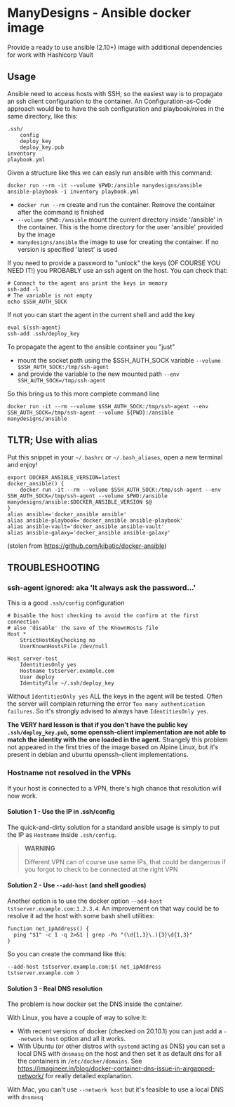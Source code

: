 # ManyDesigns - Ansible docker image
Provide a ready to use ansible (2.10+) image with additional dependencies for work with Hashicorp Vault 

## Usage
Ansible need to access hosts with SSH, so the easiest way is to propagate an ssh client configuration to the container.
An Configuration-as-Code approach would be to have the ssh configuration and playbook/roles in the same directory,
like this:
```
.ssh/
    config
    deploy_key
    deploy_key.pub
inventory
playbook.yml
```
Given a structure like this we can easly run ansible with this command:
```shell
docker run --rm -it --volume $PWD:/ansible manydesigns/ansible ansible-playbook -i inventory playbook.yml
```

- `docker run --rm` create and run the container. Remove the container after the command is finished
- `--volume $PWD:/ansible` mount the current directory inside '/ansible' in the container. This is the home directory for the user 'ansible' provided by the image
- `manydesigns/ansible` the image to use for creating the container. If no version is specified 'latest' is used

If you need to provide a password to "unlock" the keys (OF COURSE YOU NEED IT!) you PROBABLY use an ssh agent on the host.
You can check that:
```shell
# Connect to the agent ans print the keys in memory
ssh-add -l
# The variable is not empty
echo $SSH_AUTH_SOCK
```
If not you can start the agent in the current shell and add the key
```shell
eval $(ssh-agent)
ssh-add .ssh/deploy_key
```

To propagate the agent to the ansible container you "just" 
- mount the socket path using the $SSH_AUTH_SOCK variable `--volume $SSH_AUTH_SOCK:/tmp/ssh-agent` 
- and provide the variable to the new mounted path `--env SSH_AUTH_SOCK=/tmp/ssh-agent`

So this bring us to this more complete command line 
```
docker run -it --rm --volume $SSH_AUTH_SOCK:/tmp/ssh-agent --env SSH_AUTH_SOCK=/tmp/ssh-agent --volume ${PWD}:/ansible manydesigns/ansible
```



## TLTR; Use with alias

Put this snippet in your `~/.bashrc` or `~/.bash_aliases`, open a new terminal and enjoy! 
```shell
export DOCKER_ANSIBLE_VERSION=latest
docker_ansible() {
	docker run -it --rm --volume $SSH_AUTH_SOCK:/tmp/ssh-agent --env SSH_AUTH_SOCK=/tmp/ssh-agent --volume $PWD:/ansible manydesigns/ansible:$DOCKER_ANSIBLE_VERSION $@
}
alias ansible='docker_ansible ansible'
alias ansible-playbook='docker_ansible ansible-playbook'
alias ansible-vault='docker_ansible ansible-vault'
alias ansible-galaxy='docker_ansible ansible-galaxy'
```
(stolen from https://github.com/kibatic/docker-ansible)


## TROUBLESHOOTING 

### ssh-agent ignored: aka 'It always ask the password...'

This is a good `.ssh/config` configuration
```
# Disable the host checking to avoid the confirm at the first connection
# also 'disable' the save of the KnownHosts file 
Host *
	StrictHostKeyChecking no
	UserKnownHostsFile /dev/null

Host server-test
	IdentitiesOnly yes
	Hostname tstserver.example.com
	User deploy
	IdentityFile ~/.ssh/deploy_key
```

Without `IdentitiesOnly yes` ALL the keys in the agent will be tested. Often the server will complain returning the error
`Too many authentication failures`. So it's strongly advised to always have `IdentitiesOnly yes`.

**The VERY hard lesson is that if you don't have the public key `.ssh/deploy_key.pub`, some openssh-client implementation
are not able to match the identity with the one loaded in the agent.**
Strangely this problem not appeared in the first tries of the image based on Alpine Linux, but it's present in
debian and ubuntu openssh-client implementations.


### Hostname not resolved in the VPNs

If your host is connected to a VPN, there's high chance that resolution will now work.

#### Solution 1 - Use the IP in .ssh/config
The quick-and-dirty solution for a standard ansible usage is simply to put the IP as `Hostname` inside `.ssh/config`.

>**WARNING**
>
>Different VPN can of course use same IPs, that could be dangerous if you forgot to check to be connected at the right VPN


#### Solution 2 - Use `--add-host` (and shell goodies)
Another option is to use the docker option `--add-host tstserver.example.com:1.2.3.4`. 
An improvement on that way could be to resolve it ad the host with some bash shell utilities:

```shell
function net_ipAddress() {
  ping "$1" -c 1 -q 2>&1 | grep -Po "(\d{1,3}\.){3}\d{1,3}"
}
```

So you can create the command like this:
```shell
--add-host tstserver.example.com:$( net_ipAddress tstserver.example.com )
```

#### Solution 3 - Real DNS resolution

The problem is how docker set the DNS inside the container. 

With Linux, you have a couple of way to solve it: 
- With recent versions of docker (checked on 20.10.1) you can just add a `--network host` option and all it works.
- With Ubuntu (or other distros with `systemd` acting as DNS) you can set a local DNS with `dnsmasq` on the host 
  and then set it as default dns for all the containers in `/etc/docker/domains`. 
  See https://imagineer.in/blog/docker-container-dns-issue-in-airgapped-network/
  for really detailed explanation. 

With Mac, you can't use `--network host` but it's feasible to use a local DNS with `dnsmasq`
